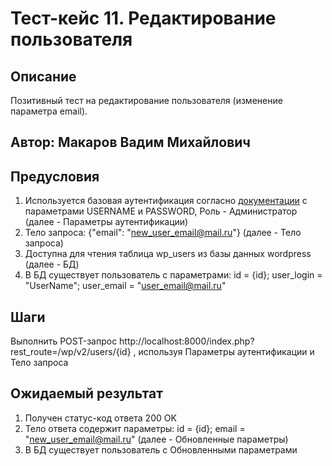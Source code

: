 # Тест-кейс 11. Редактирование пользователя

## Описание
Позитивный тест на редактирование пользователя (изменение параметра email).

## Автор: Макаров Вадим Михайлович

## Предусловия
1) Используется базовая аутентификация согласно 
[документации](https://developer.wordpress.org/rest-api/using-the-rest-api/authentication/#basic-authentication-with-application-passwords)
с параметрами USERNAME и PASSWORD, Роль - Администратор (далее - Параметры аутентификации)
2) Тело запроса: {"email": "new_user_email@mail.ru"} (далее - Тело запроса)
3) Доступна для чтения таблица wp_users из базы данных wordpress (далее - БД)
4) В БД существует пользователь с параметрами: id = {id}; user_login = "UserName"; user_email = "user_email@mail.ru"


## Шаги
Выполнить POST-запрос http://localhost:8000/index.php?rest_route=/wp/v2/users/{id} , используя Параметры аутентификации и Тело запроса


## Ожидаемый результат
1) Получен статус-код ответа 200 OK
2) Тело ответа содержит параметры: id = {id}; email = "new_user_email@mail.ru" (далее - Обновленные параметры)
3) В БД существует пользователь с Обновленными параметрами